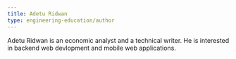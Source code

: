 ```yaml
---
title: Adetu Ridwan
type: engineering-education/author
---
```

Adetu Ridwan is an economic analyst and a technical writer. He is interested in backend web devlopment and mobile web applications.

